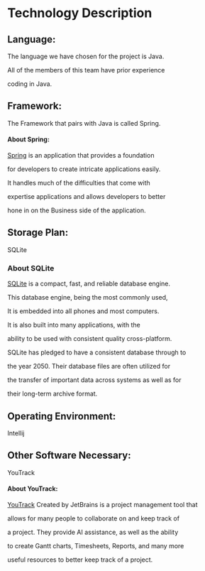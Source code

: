 # Technology Description

## Language: 
The language we have chosen for the project is Java. 

All of the members of this team have prior experience 

coding in Java. 

## Framework:
The Framework that pairs with Java is called Spring. 
#### About Spring:
[Spring](https://spring.io/projects/spring-framework)
 is an application that provides a foundation 

for developers to create intricate applications easily.

It handles much of the difficulties that come with

expertise applications and allows developers to better

hone in on the Business side of the application.

## Storage Plan:
SQLite
### About SQLite
[SQLite](https://www.sqlite.org/)
is a compact, fast, and reliable database engine.

This database engine, being the most commonly used,

It is embedded into all phones and most computers.

It is also built into many applications, with the

ability to be used with consistent quality cross-platform.

SQLite has pledged to have a consistent database through to 

the year 2050. Their database files are often utilized for 

the transfer of important data across systems as well as for 

their long-term archive format.

## Operating Environment:
Intellij

## Other Software Necessary:
YouTrack
#### About YouTrack:
[YouTrack](https://www.jetbrains.com/youtrack/)
 Created by JetBrains is a project management tool that

 allows for many people to collaborate on and keep track of

 a project. They provide AI assistance, as well as the ability

 to create Gantt charts, Timesheets, Reports, and many more 

 useful resources to better keep track of a project.



